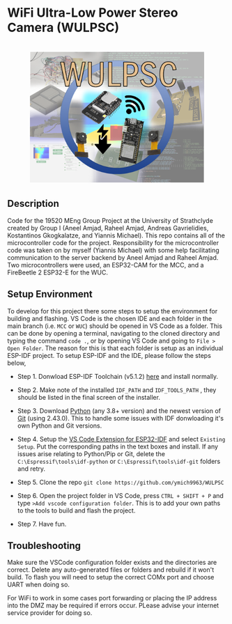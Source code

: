 # WiFi Ultra-Low Power Stereo Camera (WULPSC)

<h1 align="center">
  <img src= "logo.png"
  width = "400"
</h1>

## Description
Code for the 19520 MEng Group Project at the University of Strathclyde created by Group I (Aneel Amjad, Raheel Amjad, Andreas Gavrielidies, Kostantinos Gkogkalatze, and Yiannis Michael). This repo contains all of the microcontroller code for the project. Responsibility for the microcontroller code was taken on by myself (Yiannis Michael) with some help facilitating communication to the server backend by Aneel Amjad and Raheel Amjad. Two microcontrollers were used, an ESP32-CAM for the MCC, and a FireBeetle 2 ESP32-E for the WUC.

## Setup Environment
To develop for this project there some steps to setup the environment for building and flashing. VS Code is the chosen IDE and each folder in the main branch (i.e. ``MCC`` or ``WUC``) should be opened in VS Code as a folder. This can be done by opening a terminal, navigating to the cloned directory and typing the command ``code .``, or by opening VS Code and going to ``File > Open Folder``.  The reason for this is that each folder is setup as an individual ESP-IDF project. To setup ESP-IDF and the IDE, please follow the steps below,

  - Step 1. Donwload ESP-IDF Toolchain (v5.1.2) [here](https://docs.espressif.com/projects/esp-idf/en/latest/esp32/get-started/windows-setup.html) and install normally.

 - Step 2. Make note of the installed `IDF_PATH` and `IDF_TOOLS_PATH` , they should be listed in the final screen of the installer.

 - Step 3. Download [Python](https://www.python.org/downloads/) (any 3.8+ version) and the newest version of [Git](https://git-scm.com/downloads) (using 2.43.0). This to handle some issues with IDF donwloading it's own Python and Git versions.

 - Step 4. Setup the [VS Code Extension for ESP32-IDF](https://github.com/espressif/vscode-esp-idf-extension/blob/master/docs/tutorial/install.md) and select `Existing Setup`. Put the corresponding paths in the text boxes and install. If any issues arise relating to Python/Pip or Git, delete the `C:\Espressif\tools\idf-python` or `C:\Espressif\tools\idf-git` folders and retry.

 - Step 5. Clone the repo `git clone https://github.com/ymich9963/WULPSC`

 - Step 6. Open the project folder in VS Code, press `CTRL + SHIFT + P` and type `>Add vscode configuration folder`. This is to add your own paths to the tools to build and flash the project.

 - Step 7. Have fun.

 ## Troubleshooting
 Make sure the VSCode configuration folder exists and the directories are correct. Delete any auto-generated files or folders and rebuild if it won't build. To flash you will need to setup the correct COMx port and choose UART when doing so. 

 For WiFi to work in some cases port forwarding or placing the IP address into the DMZ may be required if errors occur. PLease advise your internet service provider for doing so.
